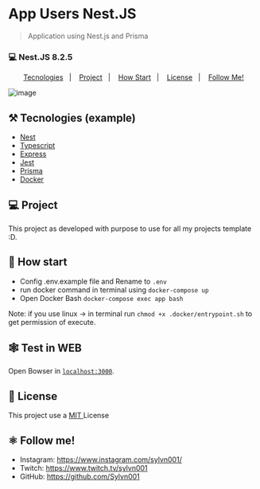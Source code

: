 # App Users Nest.JS

> Application using Nest.js and Prisma

### 💻 Nest.JS 8.2.5

<p align="center">
  <a href="#%EF%B8%8F-tecnologies">Tecnologies</a>&nbsp;&nbsp;&nbsp;|&nbsp;&nbsp;&nbsp;
  <a href="#-project">Project</a>&nbsp;&nbsp;&nbsp;|&nbsp;&nbsp;&nbsp;
  <a href="#-how-Start">How Start</a>&nbsp;&nbsp;&nbsp;|&nbsp;&nbsp;&nbsp;
  <a href="#-license">License</a>&nbsp;&nbsp;&nbsp;|&nbsp;&nbsp;&nbsp;
  <a href="#atom_symbol-follow-me">Follow Me!</a>
</p>

![image](https://user-images.githubusercontent.com/50564121/163297818-11a4d919-58a0-4b2b-b65e-110d3aa55f72.png)


## ⚒️ Tecnologies (example)
- [Nest](https://docs.nestjs.com/)
- [Typescript](https://www.typescriptlang.org/)
- [Express](https://expressjs.com/pt-br/)
- [Jest](https://jestjs.io/)
- [Prisma](https://www.prisma.io/)
- [Docker](https://www.docker.com/get-started/)

## 💻 Project
This project as developed with purpose to use for all my projects template :D.


## 🚀 How start
- Config .env.example file and Rename to `.env`
- run docker command in terminal using `docker-compose up`
- Open Docker Bash `docker-compose exec app bash`

Note: if you use linux -> in terminal run `chmod +x .docker/entrypoint.sh` to get permission of execute.

## 🕸️ Test in WEB
Open Bowser in [`localhost:3000`](http://localhost:3000).

## 📝 License
This project use a <a href="./LLICENSE"> MIT </a> License

## :atom_symbol: Follow me!
- Instagram: https://www.instagram.com/sylvn001/
- Twitch: https://www.twitch.tv/sylvn001
- GitHub: https://github.com/Sylvn001
